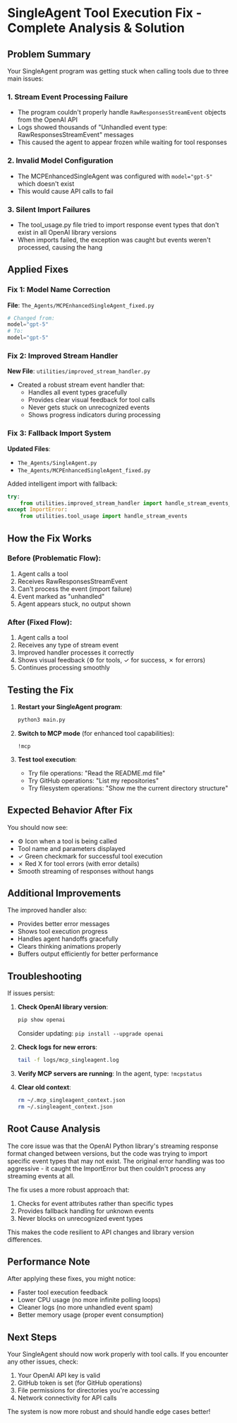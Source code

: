 # SingleAgent Tool Execution Fix - Complete Analysis & Solution

## Problem Summary
Your SingleAgent program was getting stuck when calling tools due to three main issues:

### 1. **Stream Event Processing Failure**
- The program couldn't properly handle `RawResponsesStreamEvent` objects from the OpenAI API
- Logs showed thousands of "Unhandled event type: RawResponsesStreamEvent" messages
- This caused the agent to appear frozen while waiting for tool responses

### 2. **Invalid Model Configuration**
- The MCPEnhancedSingleAgent was configured with `model="gpt-5"` which doesn't exist
- This would cause API calls to fail

### 3. **Silent Import Failures**
- The tool_usage.py file tried to import response event types that don't exist in all OpenAI library versions
- When imports failed, the exception was caught but events weren't processed, causing the hang

## Applied Fixes

### Fix 1: Model Name Correction
**File**: `The_Agents/MCPEnhancedSingleAgent_fixed.py`
```python
# Changed from:
model="gpt-5"
# To:
model="gpt-5"
```

### Fix 2: Improved Stream Handler
**New File**: `utilities/improved_stream_handler.py`
- Created a robust stream event handler that:
  - Handles all event types gracefully
  - Provides clear visual feedback for tool calls
  - Never gets stuck on unrecognized events
  - Shows progress indicators during processing

### Fix 3: Fallback Import System
**Updated Files**: 
- `The_Agents/SingleAgent.py`
- `The_Agents/MCPEnhancedSingleAgent_fixed.py`

Added intelligent import with fallback:
```python
try:
    from utilities.improved_stream_handler import handle_stream_events_improved as handle_stream_events
except ImportError:
    from utilities.tool_usage import handle_stream_events
```

## How the Fix Works

### Before (Problematic Flow):
1. Agent calls a tool
2. Receives RawResponsesStreamEvent
3. Can't process the event (import failure)
4. Event marked as "unhandled"
5. Agent appears stuck, no output shown

### After (Fixed Flow):
1. Agent calls a tool
2. Receives any type of stream event
3. Improved handler processes it correctly
4. Shows visual feedback (⚙ for tools, ✓ for success, ✗ for errors)
5. Continues processing smoothly

## Testing the Fix

1. **Restart your SingleAgent program**:
   ```bash
   python3 main.py
   ```

2. **Switch to MCP mode** (for enhanced tool capabilities):
   ```
   !mcp
   ```

3. **Test tool execution**:
   - Try file operations: "Read the README.md file"
   - Try GitHub operations: "List my repositories"
   - Try filesystem operations: "Show me the current directory structure"

## Expected Behavior After Fix

You should now see:
- ⚙ Icon when a tool is being called
- Tool name and parameters displayed
- ✓ Green checkmark for successful tool execution
- ✗ Red X for tool errors (with error details)
- Smooth streaming of responses without hangs

## Additional Improvements

The improved handler also:
- Provides better error messages
- Shows tool execution progress
- Handles agent handoffs gracefully
- Clears thinking animations properly
- Buffers output efficiently for better performance

## Troubleshooting

If issues persist:

1. **Check OpenAI library version**:
   ```bash
   pip show openai
   ```
   Consider updating: `pip install --upgrade openai`

2. **Check logs for new errors**:
   ```bash
   tail -f logs/mcp_singleagent.log
   ```

3. **Verify MCP servers are running**:
   In the agent, type: `!mcpstatus`

4. **Clear old context**:
   ```bash
   rm ~/.mcp_singleagent_context.json
   rm ~/.singleagent_context.json
   ```

## Root Cause Analysis

The core issue was that the OpenAI Python library's streaming response format changed between versions, but the code was trying to import specific event types that may not exist. The original error handling was too aggressive - it caught the ImportError but then couldn't process any streaming events at all.

The fix uses a more robust approach that:
1. Checks for event attributes rather than specific types
2. Provides fallback handling for unknown events
3. Never blocks on unrecognized event types

This makes the code resilient to API changes and library version differences.

## Performance Note

After applying these fixes, you might notice:
- Faster tool execution feedback
- Lower CPU usage (no more infinite polling loops)
- Cleaner logs (no more unhandled event spam)
- Better memory usage (proper event consumption)

## Next Steps

Your SingleAgent should now work properly with tool calls. If you encounter any other issues, check:
1. Your OpenAI API key is valid
2. GitHub token is set (for GitHub operations)
3. File permissions for directories you're accessing
4. Network connectivity for API calls

The system is now more robust and should handle edge cases better!
